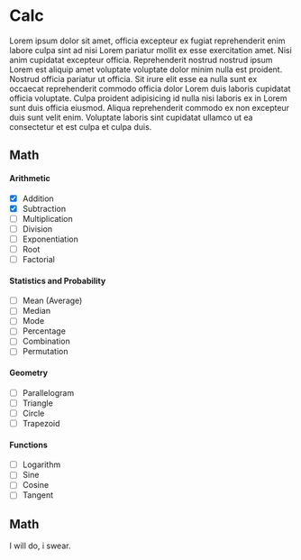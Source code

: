 # Calc

Lorem ipsum dolor sit amet, officia excepteur ex fugiat reprehenderit enim labore culpa sint ad nisi Lorem pariatur mollit ex esse exercitation amet. Nisi anim cupidatat excepteur officia. Reprehenderit nostrud nostrud ipsum Lorem est aliquip amet voluptate voluptate dolor minim nulla est proident. Nostrud officia pariatur ut officia. Sit irure elit esse ea nulla sunt ex occaecat reprehenderit commodo officia dolor Lorem duis laboris cupidatat officia voluptate. Culpa proident adipisicing id nulla nisi laboris ex in Lorem sunt duis officia eiusmod. Aliqua reprehenderit commodo ex non excepteur duis sunt velit enim. Voluptate laboris sint cupidatat ullamco ut ea consectetur et est culpa et culpa duis.

## Math

#### Arithmetic

- [x] Addition
- [x] Subtraction
- [ ] Multiplication
- [ ] Division
- [ ] Exponentiation
- [ ] Root
- [ ] Factorial

#### Statistics and Probability

- [ ] Mean (Average)
- [ ] Median
- [ ] Mode
- [ ] Percentage
- [ ] Combination
- [ ] Permutation

#### Geometry

- [ ] Parallelogram
- [ ] Triangle
- [ ] Circle
- [ ] Trapezoid

#### Functions

- [ ] Logarithm
- [ ] Sine
- [ ] Cosine
- [ ] Tangent

## Math

I will do, i swear.
